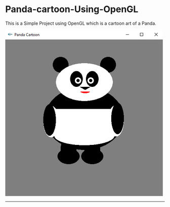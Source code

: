 # Panda-cartoon-Using-OpenGL
This is a Simple Project using OpenGL which is a cartoon art of a Panda.

![Output](https://github.com/TaneemKazi/Panda-cartoon-Using-OpenGL/blob/main/Screenshot/Panda.PNG)

---
